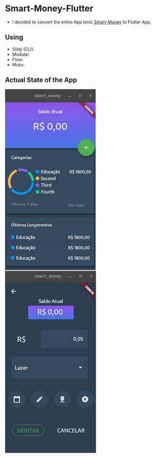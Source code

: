# Smart-Money-Flutter
* I decided to convert the entire App Ionic [Smart-Money](https://github.com/raphaelbarbosaqwerty/Ionic) to Flutter App.
## Using
* Slidy (CLI).
* Modular.
* Floor.
* Mobx.
## Actual State of the App
![SmartMoneyOne](https://raw.githubusercontent.com/raphaelbarbosaqwerty/Smart-Money-Flutter/master/images/smart_flutter_1.png)
![SmartMoneyTwo](https://raw.githubusercontent.com/raphaelbarbosaqwerty/Smart-Money-Flutter/master/images/smart_flutter_2.png)
